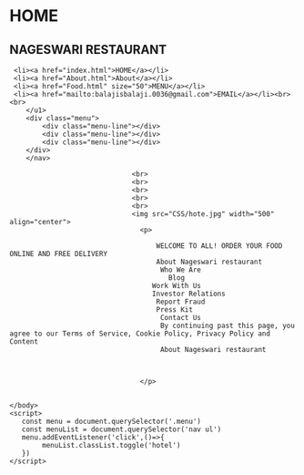 <html>
    <head>
        <title>FOOD</title>
        <link rel="stylesheet" href="CSS/style.css"
    </head>
    <h1>HOME</h1>
    <h2>NAGESWARI RESTAURANT</h2>
    <body>
        <nav>
    <u1 class="hotel"> 

     <li><a href="index.html">HOME</a></li>
     <li><a href="About.html">About</a></li>
     <li><a href="Food.html" size="50">MENU</a></li>
     <li><a href="mailto:balajisbalaji.0036@gmail.com">EMAIL</a></li><br><br>
        </u1> 
        <div class="menu">
            <div class="menu-line"></div>
            <div class="menu-line"></div>
            <div class="menu-line"></div>
        </div> 
        </nav>

                                  <br>
                                  <br>
                                  <br>
                                  <br> 
                                  <br>
                                  <img src="CSS/hote.jpg" width="500" align="center">
                                    <p>

                                        WELCOME TO ALL! ORDER YOUR FOOD ONLINE AND FREE DELIVERY 
                                        About Nageswari restaurant
                                         Who We Are
                                           Blog
                                       Work With Us
                                       Investor Relations
                                        Report Fraud
                                        Press Kit
                                         Contact Us 
                                         By continuing past this page, you agree to our Terms of Service, Cookie Policy, Privacy Policy and Content 
                                         About Nageswari restaurant



                                    </p>
                                    
        
    </body>
    <script>
       const menu = document.querySelector('.menu')
       const menuList = document.querySelector('nav ul')
       menu.addEventListener('click',()=>{
            menuList.classList.toggle('hotel')
       })
    </script>
</html>
